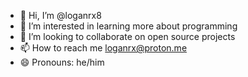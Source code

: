 - 👋 Hi, I’m @loganrx8
- 👀 I’m interested in learning more about programming 
- 💞️ I’m looking to collaborate on open source projects
- 📫 How to reach me loganrx@proton.me
- 😄 Pronouns: he/him

<!---
loganrx8/loganrx8 is a ✨ special ✨ repository because its `README.md` (this file) appears on your GitHub profile.
You can click the Preview link to take a look at your changes.
--->
